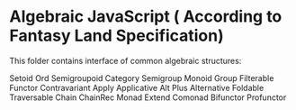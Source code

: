 # Algebraic JavaScript ( According to Fantasy Land Specification)

This folder contains interface of common algebraic structures:

Setoid
Ord
Semigroupoid
Category
Semigroup
Monoid
Group
Filterable
Functor
Contravariant
Apply
Applicative
Alt
Plus
Alternative
Foldable
Traversable
Chain
ChainRec
Monad
Extend
Comonad
Bifunctor
Profunctor